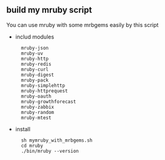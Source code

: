 ## build my mruby script

You can use mruby with some mrbgems easily by this script

* includ modules

        mruby-json
        mruby-uv
        mruby-http
        mruby-redis
        mruby-curl
        mruby-digest
        mruby-pack
        mruby-simplehttp
        mruby-httprequest
        mruby-oauth
        mruby-growthforecast
        mruby-zabbix
        mruby-random
        mruby-mtest


* install

        sh mymruby_with_mrbgems.sh
        cd mruby
        ./bin/mruby --version
